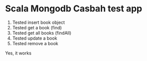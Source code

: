 # Scala Mongodb Casbah test app #

1. Tested insert book object
2. Tested get a book (find)
3. Tested get all books (findAll)
4. Tested update a book
5. Tested remove a book

Yes, it works